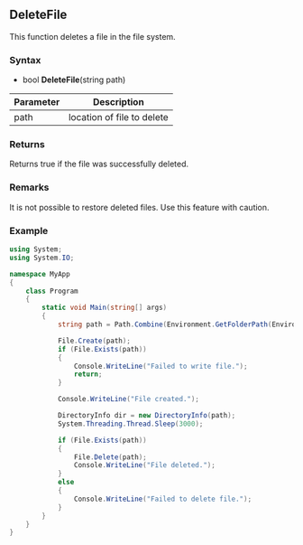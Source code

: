 ## DeleteFile

This function deletes a file in the file system.

### Syntax

- bool **DeleteFile**(string path)

| Parameter | Description |
| --- | --- |
| path | location of file to delete |

### Returns

Returns true if the file was successfully deleted.

### Remarks

It is not possible to restore deleted files. Use this feature with caution.

### Example

```csharp
using System;
using System.IO;

namespace MyApp
{
    class Program
    {
        static void Main(string[] args)
        {
            string path = Path.Combine(Environment.GetFolderPath(Environment.SpecialFolder.MyDocuments), "temp.bin");

            File.Create(path);
            if (File.Exists(path))
            {
                Console.WriteLine("Failed to write file.");
                return;
            }

            Console.WriteLine("File created.");

            DirectoryInfo dir = new DirectoryInfo(path);
            System.Threading.Thread.Sleep(3000);

            if (File.Exists(path))
            {
                File.Delete(path);
                Console.WriteLine("File deleted.");
            }
            else
            {
                Console.WriteLine("Failed to delete file.");
            }
        }
    }
}
```
